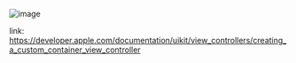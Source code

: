 ![image](https://user-images.githubusercontent.com/81428296/148670992-fd5094ee-3246-4eeb-809a-7e87bf76ef78.png)


link: https://developer.apple.com/documentation/uikit/view_controllers/creating_a_custom_container_view_controller
